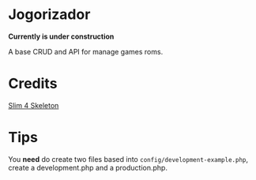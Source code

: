 # Jogorizador
**Currently is under construction**

A base CRUD and API for manage games roms.

# Credits
[Slim 4 Skeleton](https://github.com/jerfeson/slim4-skeleton/tree/feature/3.0.0)

# Tips
You **need** do create two files based into `config/development-example.php`, create a development.php and a production.php.